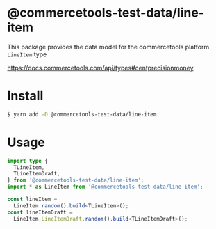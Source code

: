 # @commercetools-test-data/line-item

This package provides the data model for the commercetools platform `LineItem` type

https://docs.commercetools.com/api/types#centprecisionmoney

# Install

```bash
$ yarn add -D @commercetools-test-data/line-item
```

# Usage

```ts
import type {
  TLineItem,
  TLineItemDraft,
} from '@commercetools-test-data/line-item';
import * as LineItem from '@commercetools-test-data/line-item';

const lineItem =
  LineItem.random().build<TLineItem>();
const lineItemDraft =
  LineItem.LineItemDraft.random().build<TLineItemDraft>();
```
